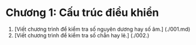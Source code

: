 # Chương 1: Cấu trúc điều khiển

  1. [Viết chương trình để kiểm tra số nguyên dương hay số âm.] (./001.md)
  2. [Viết chương trình để kiểm tra số chẵn hay lẻ.] (./002.)
  

